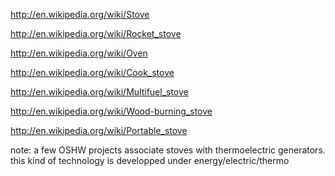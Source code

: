 http://en.wikipedia.org/wiki/Stove

http://en.wikipedia.org/wiki/Rocket_stove

http://en.wikipedia.org/wiki/Oven

http://en.wikipedia.org/wiki/Cook_stove

http://en.wikipedia.org/wiki/Multifuel_stove

http://en.wikipedia.org/wiki/Wood-burning_stove

http://en.wikipedia.org/wiki/Portable_stove




note: 
a few OSHW projects associate stoves with thermoelectric generators. this kind of technology is developped under energy/electric/thermo
